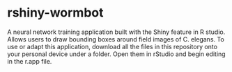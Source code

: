 # rshiny-wormbot
A neural network training application built with the Shiny feature in R studio. Allows users to draw bounding boxes around field images of C. elegans. 
To use or adapt this application, download all the files in this repository onto your personal device under a folder. Open them in rStudio and begin editing 
in the r.app file. 
